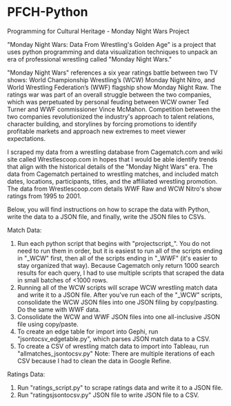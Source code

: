 # PFCH-Python
Programming for Cultural Heritage - Monday Night Wars Project

"Monday Night Wars: Data From Wrestling's Golden Age" is a project that uses python programming and data visualization techniques to unpack an era of professional wrestling called "Monday Night Wars." 

"Monday Night Wars" references a six year ratings battle between two TV shows: World Championship Wrestling’s (WCW) Monday Night Nitro, and World Wrestling Federation’s (WWF) flagship show Monday Night Raw. The ratings war was part of an overall struggle between the two companies, which was perpetuated by personal feuding between WCW owner Ted Turner and WWF commissioner Vince McMahon. Competition between the two companies revolutionized the industry's approach to talent relations, character building, and storylines by forcing promotions to identify profitable markets and approach new extremes to meet viewer expectations.

I scraped my data from a wrestling database from Cagematch.com and wiki site called Wrestlescoop.com in hopes that I would be able identify trends that align with the historical details of the "Monday Night Wars" era. The data from Cagematch pertained to wrestling matches, and included match dates, locations, participants, titles, and the affiliated wrestling promotion. The data from Wrestlescoop.com details WWF Raw and WCW Nitro's show ratings from 1995 to 2001. 

Below, you will find instructions on how to scrape the data with Python, write the data to a JSON file, and finally, write the JSON files to CSVs.

Match Data:
1) Run each python script that begins with "projectscript_". You do not need to run them in order, but it is easiest to run all of the scripts ending in "_WCW" first, then all of the scripts ending in "_WWF" (it's easier to stay organized that way). Because Cagematch only return 1000 search results for each query, I had to use multiple scripts that scraped the data in small  batches of <1000 rows. 
2) Running all of the WCW scripts will scrape WCW wrestling match data and write it to a JSON file. After you've run each of the "_WCW" scripts, consolidate the WCW JSON files into one JSON filing by copy/pasting. Do the same with WWF data.
3) Consolidate the WCW and WWF JSON files into one all-inclusive JSON file using copy/paste. 
4) To create an edge table for import into Gephi, run "jsontocsv_edgetable.py", which parses JSON match data to a CSV.
5) To create a CSV of wrestling match data to import into Tableau, run "allmatches_jsontocsv.py"
Note: There are multiple iterations of each CSV because I had to clean the data in Google Refine.

Ratings Data:
1) Run "ratings_script.py" to scrape ratings data and write it to a JSON file.
2) Run "ratingsjsontocsv.py" JSON file to write JSON file to a CSV. 




